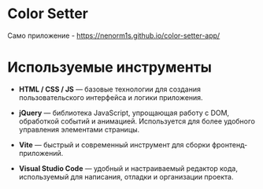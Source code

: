 # Color Setter
Само приложение - https://nenorm1s.github.io/color-setter-app/

# Используемые инструменты
- **HTML / CSS / JS** — базовые технологии для создания пользовательского интерфейса и логики приложения.

- **jQuery** — библиотека JavaScript, упрощающая работу с DOM, обработкой событий и анимацией. Используется для более удобного управления элементами страницы.

- **Vite** — быстрый и современный инструмент для сборки фронтенд-приложений.

- **Visual Studio Code** — удобный и настраиваемый редактор кода, используемый для написания, отладки и организации проекта.